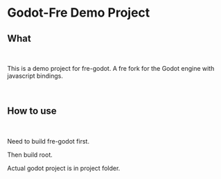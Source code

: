 # Godot-Fre Demo Project


## What
<br>

This is a demo project for fre-godot. A fre fork for the Godot engine with javascript bindings.

<br>

## How to use

<br>

Need to build fre-godot first. 

Then build root.

Actual godot project is in project folder.

<br>

